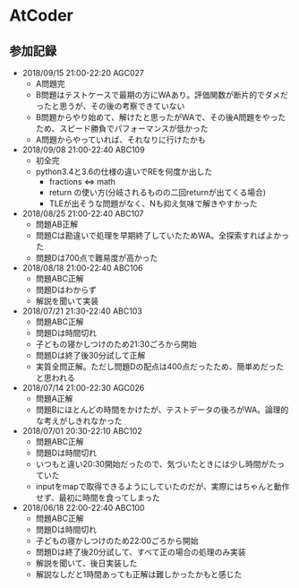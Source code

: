 # AtCoder

## 参加記録
- 2018/09/15 21:00-22:20 AGC027
    - A問題完
    - B問題はテストケースで最期の方にWAあり。評価関数が断片的でダメだったと思うが、その後の考察できていない
    - B問題からやり始めて、解けたと思ったがWAで、その後A問題をやったため、スピード勝負でパフォーマンスが低かった
    - A問題からやっていれば、それなりに行けたかも
- 2018/09/08 21:00-22:40 ABC109
    - 初全完
    - python3.4と3.6の仕様の違いでREを何度か出した
        - fractions <=> math
        - return の使い方(分岐されるものの二回returnが出てくる場合)
        - TLEが出そうな問題がなく、Nも抑え気味で解きやすかった
- 2018/08/25 21:00-22:40 ABC107
    - 問題AB正解
    - 問題Cは勘違いで処理を早期終了していたためWA。全探索すればよかった
    - 問題Dは700点で難易度が高かった
- 2018/08/18 21:00-22:40 ABC106
    - 問題ABC正解
    - 問題Dはわからず
    - 解説を聞いて実装
- 2018/07/21 21:30-22:40 ABC103
    - 問題ABC正解
    - 問題Dは時間切れ
    - 子どもの寝かしつけのため21:30ごろから開始
    - 問題Dは終了後30分試して正解
    - 実質全問正解。ただし問題Dの配点は400点だったため、簡単めだったと思われる
- 2018/07/14 21:00-22:30 AGC026
    - 問題A正解
    - 問題Bにほとんどの時間をかけたが、テストデータの後ろがWA。論理的な考えがしきれなかった
- 2018/07/01 20:30-22:10 ABC102
    - 問題ABC正解
    - 問題Dは時間切れ
    - いつもと違い20:30開始だったので、気づいたときには少し時間がたっていた
    - inputをmapで取得できるようにしていたのだが、実際にはちゃんと動作せず、最初に時間を食ってしまった
- 2018/06/18 22:00-22:40 ABC100
    - 問題ABC正解
    - 問題Dは時間切れ
    - 子どもの寝かしつけのため22:00ごろから開始
    - 問題Dは終了後20分試して、すべて正の場合の処理のみ実装
    - 解説を聞いて、後日実装した
    - 解説なしだと1時間あっても正解は難しかったかもと感じた
